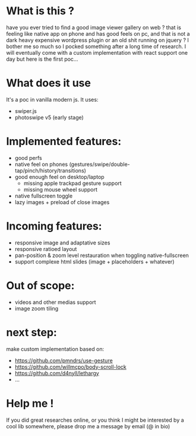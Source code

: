 # What is this ?

have you ever tried to find a good image viewer gallery on web ? that is feeling like native app on phone and has good feels on pc, and that is not a dark heavy expensive wordpress plugin or an old shit running on jquery ? I bother me so much so I pocked something after a long time of research. I will eventually come with a custom implementation with react support one day but here is the first poc...

# What does it use

It's a poc in vanilla modern js. It uses:

* swiper.js
* photoswipe v5 (early stage)

# Implemented features:

* good perfs
* native feel on phones (gestures/swipe/double-tap/pinch/history/transitions)
* good enough feel on desktop/laptop
    * missing apple trackpad gesture support
    * missing mouse wheel support
* native fullscreen toggle
* lazy images + preload of close images

# Incoming features:

* responsive image and adaptative sizes
* responsive ratioed layout
* pan-position & zoom level restauration when toggling native-fullscreen
* support complexe html slides (image + placeholders + whatever)

# Out of scope:

* videos and other medias support
* image zoom tiling

# next step:

make custom implementation based on:

* https://github.com/pmndrs/use-gesture
* https://github.com/willmcpo/body-scroll-lock
* https://github.com/d4nyll/lethargy
* ...

# Help me !

If you did great researches online, or you think I might be interested by a cool lib somewhere, please drop me a message by email (@ in bio)